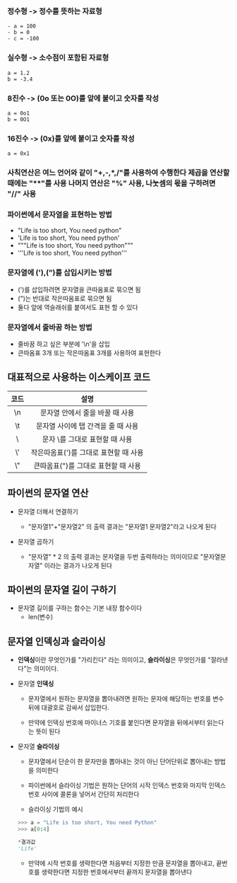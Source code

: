 ### 정수형 -> 정수를 뜻하는 자료형

```
- a = 100
- b = 0
- c = -100
```

### 실수형 -> 소수점이 포함된 자료형

```
a = 1.2
b = -3.4
```

### 8진수 -> (0o 또는 0O)를 앞에 붙이고 숫자를 작성

```
a = 0o1
b = 0O1
```

### 16진수 -> (0x)를 앞에 붙이고 숫자를 작성

```
a = 0x1
```

### 사칙연산은 여느 언어와 같이 "+,-,*,/"를 사용하여 수행한다 제곱을 연산할 때에는 "**"를 사용 나머지 연산은 "%" 사용, 나눗셈의 몫을 구하려면 "//" 사용


### 파이썬에서 문자열을 표현하는 방법

* "Life is too short, You need python"
* 'Life is too short, You need python'
* """Life is too short, You need python"""
* '''Life is too short, You need python'''

### 문자열에 ('),(")를 삽입시키는 방법 

* (')를 삽입하려면 문자열을 큰따옴표로 묶으면 됨 
* (")는 반대로 작은따옴표로 묶으면 됨
* 둘다 앞에 역슬래쉬를 붙여서도 표현 할 수 있다

### 문자열에서 줄바꿈 하는 방법

* 줄바꿈 하고 싶은 부분에 '\n'을 삽입 
* 큰따옴표 3개 또는 작은따옴표 3개를 사용하여 표현한다


## 대표적으로 사용하는 이스케이프 코드

|코드|설명|
|:-:|:-:|
|\n|문자열 안에서 줄을 바꿀 때 사용|
|\t|문자열 사이에 탭 간격을 줄 때 사용|
|\\ |문자 \를 그대로 표현할 때 사용|
|\\'|작은따옴표(')를 그대로 표현할 때 사용|
|\\"|큰따옴표(")를 그대로 표현할 때 사용|

## 파이썬의 문자열 연산

* 문자열 더해서 연결하기
    - "문자열1"+"문자열2" 
    의 출력 결과는 "문자열1 문자열2"라고 나오게 된다

* 문자열 곱하기 
    - "문자열" * 2
    의 출력 결과는 문자열을 두번 출력하라는 의미이므로 
    "문자열문자열" 이라는 결과가 나오게 된다

## 파이썬의 문자열 길이 구하기

* 문자열 길이를 구하는 함수는 기본 내장 함수이다
    - len(변수) 

## 문자열 인덱싱과 슬라이싱

* **인덱싱**이란 무엇인가를 "가리킨다" 라는 의미이고, **슬라이싱**은 무엇인가를 "잘라낸다"는 의미이다.

* 문자열 **인덱싱**
    - 문자열에서 원하는 문자열을 뽑아내려면 
    원하는 문자에 해당하는 번호를 변수 뒤에 대괄호로 감싸서 삽입한다.

    - 만약에 인덱싱 번호에 마이너스 기호를 붙인다면 문자열을 뒤에서부터 읽는다는 뜻이 된다

* 문자열 **슬라이싱**

    - 문자열에서 단순이 한 문자만을 뽑아내는 것이 아닌 단어단위로 뽑아내는 방법을 의미한다

    - 파이썬에서 슬라이싱 기법은 원하는 단어의 시작 인덱스 번호와 마지막 인덱스 번호 사이에 콜론을 넣어서 간단히 처리한다 

    - 슬라이싱 기법의 예시
    ```Python
    >>> a = "Life is too short, You need Python"
    >>> a[0:4]

    *결과값
    'Life'
    ```

    * 만약에 시작 번호를 생략한다면 처음부터 지정한 만큼 문자열을 뽑아내고, 끝번호를 생략한다면 지정한 번호에서부터 끝까지 문자열을 뽑아낸다